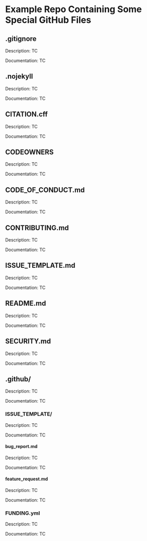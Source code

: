 # Example Repo Containing Some Special GitHub Files

## .gitignore

Description: TC

Documentation: TC

## .nojekyll

Description: TC

Documentation: TC

## CITATION.cff

Description: TC

Documentation: TC

## CODEOWNERS

Description: TC

Documentation: TC

## CODE_OF_CONDUCT.md

Description: TC

Documentation: TC

## CONTRIBUTING.md

Description: TC

Documentation: TC

## ISSUE_TEMPLATE.md

Description: TC

Documentation: TC

## README.md

Description: TC

Documentation: TC

## SECURITY.md

Description: TC

Documentation: TC

## .github/

Description: TC

Documentation: TC

### ISSUE_TEMPLATE/

Description: TC

Documentation: TC

#### bug_report.md

Description: TC

Documentation: TC

#### feature_request.md

Description: TC

Documentation: TC

### FUNDING.yml

Description: TC

Documentation: TC
